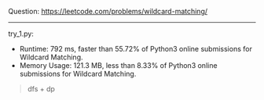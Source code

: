 Question: https://leetcode.com/problems/wildcard-matching/

---

try_1.py:
* Runtime: 792 ms, faster than 55.72% of Python3 online submissions for Wildcard Matching.
* Memory Usage: 121.3 MB, less than 8.33% of Python3 online submissions for Wildcard Matching.

> dfs + dp
